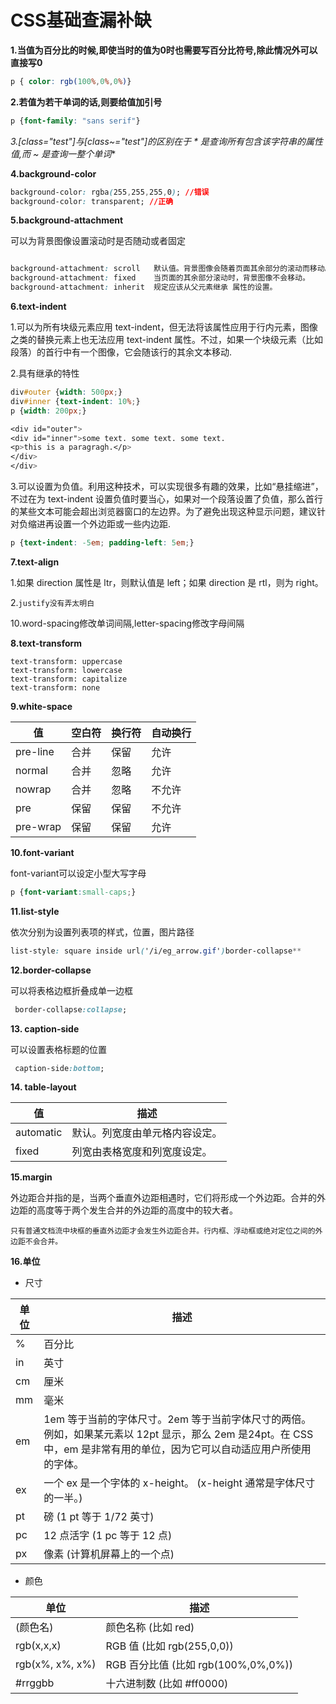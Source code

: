 # CSS基础查漏补缺

**1.当值为百分比的时候,即使当时的值为0时也需要写百分比符号,除此情况外可以直接写0** 

```CSS
p { color: rgb(100%,0%,0%)}
```



**2.若值为若干单词的话,则要给值加引号**

```CSS
p {font-family: "sans serif"}
```



**3.[class*="test"]与[class~="test"]的区别在于 * 是查询所有包含该字符串的属性值,而 ~ 是查询一整个单词**

**4.background-color**

```css
background-color: rgba(255,255,255,0); //错误
background-color: transparent; //正确
```

**5.background-attachment**

可以为背景图像设置滚动时是否随动或者固定

```CSS

background-attachment: scroll	默认值。背景图像会随着页面其余部分的滚动而移动。
background-attachment: fixed	当页面的其余部分滚动时，背景图像不会移动。
background-attachment: inherit	规定应该从父元素继承 属性的设置。
```

**6.text-indent**

1.可以为所有块级元素应用 text-indent，但无法将该属性应用于行内元素，图像之类的替换元素上也无法应用 text-indent 属性。不过，如果一个块级元素（比如段落）的首行中有一个图像，它会随该行的其余文本移动.

2.具有继承的特性

```CSS
div#outer {width: 500px;}
div#inner {text-indent: 10%;}
p {width: 200px;}

<div id="outer">
<div id="inner">some text. some text. some text.
<p>this is a paragragh.</p>
</div>
</div>
```

3.可以设置为负值。利用这种技术，可以实现很多有趣的效果，比如“悬挂缩进”，不过在为 text-indent 设置负值时要当心，如果对一个段落设置了负值，那么首行的某些文本可能会超出浏览器窗口的左边界。为了避免出现这种显示问题，建议针对负缩进再设置一个外边距或一些内边距.

```CSS
p {text-indent: -5em; padding-left: 5em;}
```



**7.text-align**

1.如果 direction 属性是 ltr，则默认值是 left；如果 direction 是 rtl，则为 right。

2.`justify没有弄太明白`

10.word-spacing修改单词间隔,letter-spacing修改字母间隔

**8.text-transform**

```
text-transform: uppercase
text-transform: lowercase
text-transform: capitalize
text-transform: none
```

**9.white-space**

| 值        | 空白符  | 换行符  | 自动换行 |
| -------- | ---- | ---- | ---- |
| pre-line | 合并   | 保留   | 允许   |
| normal   | 合并   | 忽略   | 允许   |
| nowrap   | 合并   | 忽略   | 不允许  |
| pre      | 保留   | 保留   | 不允许  |
| pre-wrap | 保留   | 保留   | 允许   |

**10.font-variant**

font-variant可以设定小型大写字母

```CSS
p {font-variant:small-caps;}
```

**11.list-style**

依次分别为设置列表项的样式，位置，图片路径

```CSS
list-style: square inside url('/i/eg_arrow.gif')border-collapse**
```

**12.border-collapse**

可以将表格边框折叠成单一边框

```CSS
 border-collapse:collapse;
```

**13. caption-side**

可以设置表格标题的位置

```CSS
 caption-side:bottom;
```

**14. table-layout**

| 值         | 描述              |
| --------- | --------------- |
| automatic | 默认。列宽度由单元格内容设定。 |
| fixed     | 列宽由表格宽度和列宽度设定。  |

**15.margin**

外边距合并指的是，当两个垂直外边距相遇时，它们将形成一个外边距。合并的外边距的高度等于两个发生合并的外边距的高度中的较大者。

`只有普通文档流中块框的垂直外边距才会发生外边距合并。行内框、浮动框或绝对定位之间的外边距不会合并。`

**16.单位**

* 尺寸

| 单位   | 描述                                       |
| ---- | ---------------------------------------- |
| %    | 百分比                                      |
| in   | 英寸                                       |
| cm   | 厘米                                       |
| mm   | 毫米                                       |
| em   | 1em 等于当前的字体尺寸。2em 等于当前字体尺寸的两倍。例如，如果某元素以 12pt 显示，那么 2em 是24pt。在 CSS 中，em 是非常有用的单位，因为它可以自动适应用户所使用的字体。 |
| ex   | 一个 ex 是一个字体的 x-height。 (x-height 通常是字体尺寸的一半。) |
| pt   | 磅 (1 pt 等于 1/72 英寸)                      |
| pc   | 12 点活字 (1 pc 等于 12 点)                    |
| px   | 像素 (计算机屏幕上的一个点)                          |



* 颜色

| 单位              | 描述                            |
| --------------- | ----------------------------- |
| (颜色名)           | 颜色名称 (比如 red)                 |
| rgb(x,x,x)      | RGB 值 (比如 rgb(255,0,0))       |
| rgb(x%, x%, x%) | RGB 百分比值 (比如 rgb(100%,0%,0%)) |
| #rrggbb         | 十六进制数 (比如 #ff0000)            |